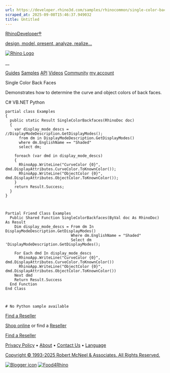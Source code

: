 ```yaml
---
url: https://developer.rhino3d.com/samples/rhinocommon/single-color-back-faces/
scraped_at: 2025-09-08T15:46:37.949032
title: Untitled
---
```


[RhinoDeveloper®](/)

[design, model, present, analyze, realize...](/)

[![Rhino Logo](https://developer.rhino3d.com/images/rhinodevlogo.png)](/)

__

[Guides](https://developer.rhino3d.com/guides)
[Samples](https://developer.rhino3d.com/samples)
[API](https://developer.rhino3d.com/api)
[Videos](https://developer.rhino3d.com/videos)
[Community](https://discourse.mcneel.com/c/rhino-developer) [my account
](https://www.rhino3d.com/my-account/ "Manage your account, licenses, and
teams")

Single Color Back Faces

Demonstrates how to determine the curve and object colors of back faces.

C# VB.NET Python

    
    
    partial class Examples
    {
      public static Result SingleColorBackfaces(RhinoDoc doc)
      {
        var display_mode_descs = //DisplayModeDescription.GetDisplayModes();
          from dm in DisplayModeDescription.GetDisplayModes()
          where dm.EnglishName == "Shaded"
          select dm;
    
        foreach (var dmd in display_mode_descs)
        {
          RhinoApp.WriteLine("CurveColor {0}", dmd.DisplayAttributes.CurveColor.ToKnownColor());
          RhinoApp.WriteLine("ObjectColor {0}", dmd.DisplayAttributes.ObjectColor.ToKnownColor());
        }
        return Result.Success;
      }
    }
    
    
    
    Partial Friend Class Examples
      Public Shared Function SingleColorBackfaces(ByVal doc As RhinoDoc) As Result
    	Dim display_mode_descs = From dm In DisplayModeDescription.GetDisplayModes()
    	                         Where dm.EnglishName = "Shaded"
    	                         Select dm 'DisplayModeDescription.GetDisplayModes();
    
    	For Each dmd In display_mode_descs
    	  RhinoApp.WriteLine("CurveColor {0}", dmd.DisplayAttributes.CurveColor.ToKnownColor())
    	  RhinoApp.WriteLine("ObjectColor {0}", dmd.DisplayAttributes.ObjectColor.ToKnownColor())
    	Next dmd
    	Return Result.Success
      End Function
    End Class
    
    
    
    # No Python sample available
    

  

[Find a Reseller](https://www.rhino3d.com/sales)

[Shop online](https://www.rhino3d.com/store) or find a
[Reseller](https://www.rhino3d.com/sales)

[Find a Reseller](https://www.rhino3d.com/sales)

[Privacy Policy](https://www.rhino3d.com/privacy) •
[About](https://www.rhino3d.com/mcneel/about) • [Contact
Us](https://www.rhino3d.com/mcneel/contact) • [
Language](https://www.rhino3d.com/language "Change to a different region or
language")

[Copyright © 1993-2025 Robert McNeel & Associates. All Rights
Reserved.](https://www.rhino3d.com/mcneel/about)

[](https://www.facebook.com/McNeelRhinoceros/)
[](https://twitter.com/bobmcneel) [](https://www.linkedin.com/groups/75313/)
[](https://www.youtube.com/user/RhinoGuide/videos) [](https://vimeo.com/rhino)
[![Blogger
icon](https://developer.rhino3d.com/images/blogger.svg)](http://blog.rhino3d.com/)
[![Food4Rhino](https://developer.rhino3d.com/images/f4r_icon_01.svg)](https://www.food4rhino.com)

